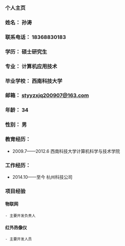 ### 个人主页
### 姓名： 孙涛
### 联系电话： 18368830183
### 学历： 硕士研究生
### 专业： 计算机应用技术
### 毕业学校： 西南科技大学
### 邮箱： styyzxjq200907@163.com
### 年龄： 34
### 性别： 男

### 教育经历： 
  - 2009.7——2012.6 西南科技大学计算机科学与技术学院
  

### 工作经历：
  - 2014.10——至今 杭州科技公司
  
### 项目经验
  #### 物联网
    - 主要开发负责人
    
  #### 红外热像仪
    - 主要开发人员


